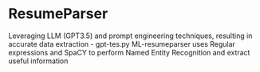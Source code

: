 # ResumeParser
Leveraging LLM (GPT3.5) and prompt engineering techniques, resulting in accurate data extraction - gpt-tes.py
ML-resumeparser uses Regular expressions and SpaCY to perform Named Entity Recognition and extract useful information
